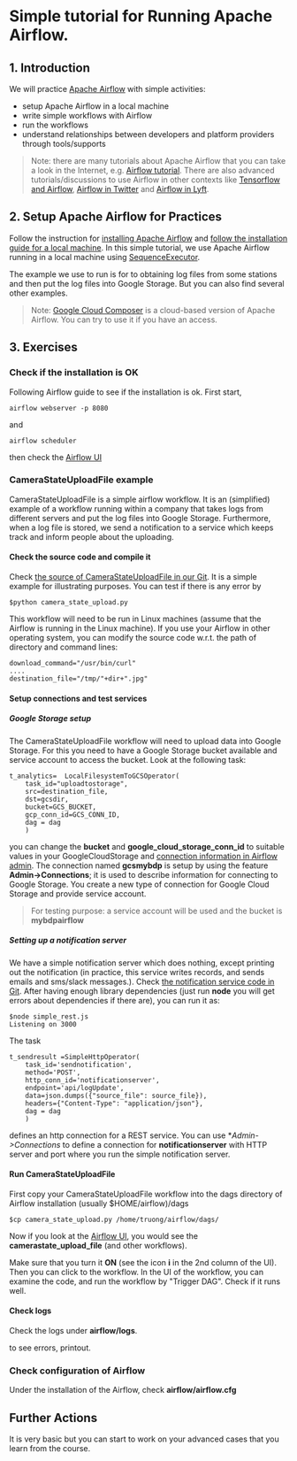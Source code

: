 # Simple tutorial for Running Apache Airflow.

## 1. Introduction
We will practice [Apache Airflow](https://airflow.apache.org/) with simple activities:
* setup Apache Airflow in a local machine
* write simple workflows with Airflow
* run the workflows
* understand relationships between developers and platform providers through tools/supports

>Note: there are many tutorials about Apache Airflow that you can take a look in the Internet, e.g. [Airflow tutorial](https://github.com/tuanavu/airflow-tutorial). There are also advanced tutorials/discussions to use Airflow in other contexts like [Tensorflow and Airflow](https://www.tensorflow.org/tfx/tutorials/tfx/airflow_workshop), [Airflow in Twitter](https://blog.twitter.com/engineering/en_us/topics/insights/2018/ml-workflows.html) and [Airflow in Lyft](https://eng.lyft.com/running-apache-airflow-at-lyft-6e53bb8fccff).


## 2. Setup Apache Airflow for Practices

Follow the instruction for [installing Apache Airflow](https://airflow.apache.org/installation.html) and [follow the installation guide for a local machine](https://airflow.apache.org/start.html). In this simple tutorial, we use Apache Airflow running in a local machine using [SequenceExecutor](https://airflow.apache.org/_api/airflow/executors/index.html).

The example we use to run is for to obtaining log files from some stations and then put the log files into Google Storage. But you can also find several other examples.

>Note: [Google Cloud Composer](https://cloud.google.com/composer/) is a cloud-based version of Apache Airflow. You can try to use it if you have an access.

## 3. Exercises
### Check if the installation is OK
Following Airflow guide to see if the installation is ok.  First start,
```
airflow webserver -p 8080
```
and
```
airflow scheduler
```

then check the [Airflow UI](http://localhost:8080)

### CameraStateUploadFile example
CameraStateUploadFile is a simple airflow workflow. It is an (simplified) example of a workflow running within a company that takes logs from different servers and put the log files into Google Storage. Furthermore, when a log file is stored, we send a notification to a service which keeps track and inform people about the uploading.

#### Check the source code and compile it
Check [the source of CameraStateUploadFile in our Git](camerastateuploadfile/). It is a simple example for illustrating purposes. You can test if there is any error by
```
$python camera_state_upload.py
```
This workflow will need to be run in Linux machines (assume that the Airflow is running in the Linux machine). If you use your Airflow in other operating system, you can modify the source code w.r.t. the path of directory and command lines:
```
download_command="/usr/bin/curl"
....
destination_file="/tmp/"+dir+".jpg"
```

#### Setup connections and test services
##### Google Storage setup
The CameraStateUploadFile workflow will need to upload data into Google Storage. For this you need to have a Google Storage bucket available and service account to access the bucket. Look at the following task:
```
t_analytics=  LocalFilesystemToGCSOperator(
    task_id="uploadtostorage",
    src=destination_file,
    dst=gcsdir,
    bucket=GCS_BUCKET,
    gcp_conn_id=GCS_CONN_ID,
    dag = dag
    )

```
you can change the **bucket** and **google_cloud_storage_conn_id** to suitable values in your GoogleCloudStorage and [connection information in Airflow admin](https://airflow.apache.org/concepts.html#connections).
The connection named **gcsmybdp** is setup by using the feature **Admin->Connections**; it is used to describe information for connecting to Google Storage. You create a new type of connection for Google Cloud Storage and provide service account.

>For testing purpose: a service account will be used and the bucket is **mybdpairflow**

##### Setting up a notification server

We have a simple notification server which does nothing, except printing out the notification (in practice, this service writes records, and sends emails and sms/slack messages.). Check [the notification service code  in Git](dummy-notificationservice/). After having enough library dependencies (just run **node** you will get errors about dependencies if there are), you can run it as:

```
$node simple_rest.js
Listening on 3000
```

The task
```
t_sendresult =SimpleHttpOperator(
    task_id='sendnotification',
    method='POST',
    http_conn_id='notificationserver',
    endpoint='api/logUpdate',
    data=json.dumps({"source_file": source_file}),
    headers={"Content-Type": "application/json"},
    dag = dag
    )
```
defines an http connection for a REST service. You can use **Admin->Connections* to define a connection for **notificationserver** with HTTP server and port where you run the simple notification server.

#### Run CameraStateUploadFile
First copy your CameraStateUploadFile workflow into the dags directory of Airflow installation (usually $HOME/airflow)/dags

```
$cp camera_state_upload.py /home/truong/airflow/dags/
```

Now if you look at the [Airflow UI](http://localhost:8080), you would see the **camerastate_upload_file** (and other workflows).

Make sure that you turn it **ON** (see the icon **i** in the 2nd column of the UI). Then you can click to the workflow. In the UI of the workflow, you can examine the code, and run the workflow by "Trigger DAG". Check if it runs well.


#### Check logs
Check the logs under **airflow/logs**.

to see errors, printout.

### Check configuration of Airflow

Under the installation of the Airflow, check **airflow/airflow.cfg**

## Further Actions

It is very basic but you can start to work on your advanced cases that you learn from the course.
